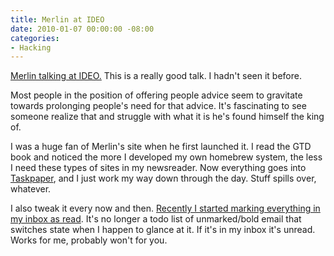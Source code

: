 ```yaml
---
title: Merlin at IDEO
date: 2010-01-07 00:00:00 -08:00
categories:
- Hacking
---
```


<p><a href="http://www.kungfugrippe.com/post/322072282/merlin-at-ideo-know-how-talk-with-scott">Merlin talking at IDEO.</a> This is a really good talk. I hadn't seen it before. </p>

<p>Most people in the position of offering people advice seem to gravitate towards prolonging people's need for that advice. It's fascinating to see someone realize that and struggle with what it is he's found himself the king of. </p>

<p>I was a huge fan of Merlin's site when he first launched it. I read the GTD book and noticed the more I developed my own homebrew system, the less I need these types of sites in my newsreader. Now everything goes into <a href="http://www.hogbaysoftware.com/products/taskpaper">Taskpaper</a>, and I just work my way down through the day. Stuff spills over, whatever.</p>

<p>I also tweak it every now and then. <a href="http://notes.torrez.org/2009/12/new-rule.html">Recently I started marking everything in my inbox as read</a>. It's no longer a todo list of unmarked/bold email that switches state when I happen to glance at it. If it's in my inbox it's unread. Works for me, probably won't for you.</p>
